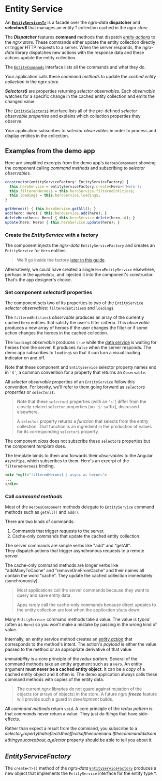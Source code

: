 # Entity Service

An **[`EntityService<T>`](../lib/src/entity.service.ts)**
is a facade over the _ngrx-data_ **dispatcher** and **selectors$** that manages an entity `T` collection cached in the _ngrx store_.

The **_Dispatcher_** features **command** methods that dispatch [_entity actions_](entity-actions.md) to the _ngrx store_.
These commands either update the entity collection directly or trigger HTTP requests to a server. When the server responds, the _ngrx-data_ library dispatches new actions with the response data and these actions update the entity collection.

The [`EntityCommands`](../lib/src/entity-commands.ts) interface lists all the commands and what they do.

Your application calls these _command methods_ to update 
the _cached entity collection_ in the _ngrx store_.

**_Selectors$_** are properties returning _selector observables_. 
Each _observable_ watches for a specific change in the cached entity collection and emits the changed value.

The [`EntitySelectors$`](../lib/src/entity.selectors$.ts) interface 
lists all of the pre-defined _selector observable properties_ and 
explains which collection properties they observe.

Your application subscribes to _selector observables_ 
in order to process and display entities in the collection.

## Examples from the demo app

Here are simplified excerpts from the demo app's `HeroesComponent` showing the component calling _command methods_ and subscribing to _selector observables_.

```javascript
constructor(entityServiceFactory: EntityServiceFactory) {
  this.heroService = entityServiceFactory.create<Hero>('Hero');
  this.filteredHeroes$ = this.heroService.filteredEntities$;
  this.loading$ = this.heroService.loading$;
}

getHeroes() { this.heroService.getAll(); }
add(hero: Hero) { this.heroService.add(hero); }
deleteHero(hero: Hero) { this.heroService.delete(hero.id); }
update(hero: Hero) { this.heroService.update(hero); }
``` 

### Create the _EntityService_ with a factory

The component injects the _ngrx-data_ `EntityServiceFactory` and
creates an `EntityService` for `Hero` entities.
 
>We'll go inside the factory [later in this guide](#entity-service-factory).

Alternatively, we could have created a single `HeroEntityService` elsewhere, perhaps in the `AppModule`, and injected it into the component's constructor.
That's the app designer's choice.

### Set component _selector$_ properties

The component sets two of its properties to two of the `EntityService` _selector observables_: `filteredEntities$` and `loading$`.

The `filteredEntities$` _observable_ produces an array of the currently cached `Hero` entities that satisfy the user's filter criteria.
This _observable_ produces a new array of heroes if the user
changes the filter or if some action changes the heroes in the cached collection.

The `loading$` _observable_ produces `true` while the 
[data service](entity-dataservice.md) is waiting for heroes from the server.
It produces `false` when the server responds.
The demo app subscribes to `loading$` so that it can turn a visual loading indicator on and off.

Note that these component and `EntityService` selector property names end in `'$'`, a common convention for a property that returns an `Observable`.

All _selector observable_ properties of an `EntityService` follow this convention.
For brevity, we'll refer to them going forward as _`selector$` properties_ or _`selectors$`_.

>Note that these _`selector$`_ properties (with an `'s'`) differ from the closely-related `selector` properties (no `'$'` suffix),
>discussed elsewhere.
>
>A `selector` property returns a _function_ that selects from the entity collection.
>That function is an ingredient in the production of values for its corresponding `selector$` property.

The component _class_ does not subscribe these `selector$` properties but the component _template_ does.

The template binds to them and forwards their _observables_ to the Angular `AsyncPipe`, which subscribes to them.
Here's an excerpt of the `filteredHeroes$` binding.

```html
<div *ngIf="filteredHeroes$ | async as heroes">
...
</div>
```

### Call _command methods_

Most of the `HeroesComponent` methods delegate to `EntityService` command methods such as `getAll()` and `add()`.

There are two kinds of commands:

1. Commands that trigger requests to the server.
1. Cache-only commands that update the cached entity collection.

The server commands are simple verbs like "add" and "getAll".  
They dispatch actions that trigger asynchronous requests to a remote server.

The cache-only command methods are longer verbs like "addManyToCache" and "removeOneFromCache" 
and their names all contain the word "cache".
They update the cached collection immediately (synchronously).

>Most applications call the server commands because they want to query and save entity data.
>
>Apps rarely call the cache-only commands because direct updates to the entity collection 
>are lost when the application shuts down.

Many `EntityService` command methods take a value.
The value is _typed_ (often as `Hero`) so you won't make a mistake by passing in the wrong kind of value.

Internally, an entity service method creates an
[_entity action_](entity-actions.md) that corresponds to the method's intent. The action's _payload_ is either the value passed to the method or an appropriate derivative of that value.

_Immutability_ is a core principle of the _redux pattern_.
Several of the command methods take an entity argument such as a `Hero`.
An entity argument **must never be a cached entity object**.
It can be a _copy_ of a cached entity object and it often is. 
The demo application always calls these command methods with copies of the entity data.

>The current _ngrx_ libraries do not guard against mutation of the objects (or arrays of objects) in the store.
>A future _ngrx_ **_freeze_** feature will provide such a guard in _development_ builds.


All _command methods_ return `void`. 
A core principle of the _redux pattern_ is that _commands_ never return a value. They just _do things_ that have side-effects.

Rather than expect a result from the command,
you subscribe to a _selector$_ property that reflects
the effects of the command. If the command did something you care about, a _selector$_ property should be able to tell you about it.

<a name="entity-service-factory"></a>
## _EntityServiceFactory_

The `create<T>()` method of the _ngrx-data_ [`EntityServiceFactory`](../lib/src/entity-service) produces a new object that implements the `EntityService` interface for the entity type `T`. 
